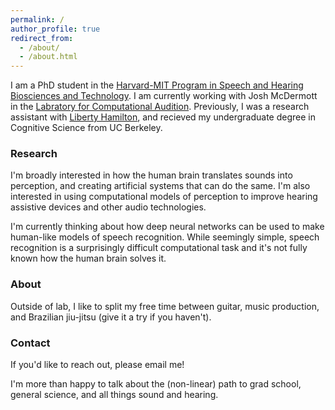 ```yaml
---
permalink: /
author_profile: true
redirect_from: 
  - /about/
  - /about.html
---
```

I am a PhD student in the [Harvard-MIT Program in Speech and Hearing Biosciences and Technology](https://shbtphd.hms.harvard.edu/). I am currently working with Josh McDermott in the [Labratory for Computational Audition](http://mcdermottlab.mit.edu/index.html). Previously, I was a research assistant with [Liberty Hamilton](https://slhs.utexas.edu/research/hamilton-lab), and recieved my undergraduate degree in Cognitive Science from UC Berkeley.

### Research
I'm broadly interested in how the human brain translates sounds into perception, and creating artificial systems that can do the same. I'm also interested in using computational models of perception to improve hearing assistive devices and other audio technologies.

I'm currently thinking about how deep neural networks can be used to make human-like models of speech recognition. While seemingly simple, speech recognition is a surprisingly difficult computational task and it's not fully known how the human brain solves it.

### About

Outside of lab, I like to split my free time between guitar, music production, and Brazilian jiu-jitsu (give it a try if you haven't).

### Contact

If you'd like to reach out, please email me!    

I'm more than happy to talk about the (non-linear) path to grad school, general science, and all things sound and hearing.
